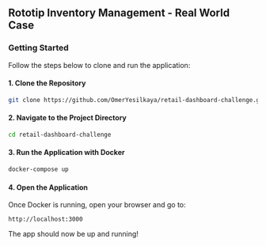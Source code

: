 ## Rototip Inventory Management - Real World Case

### Getting Started
Follow the steps below to clone and run the application:

#### 1. Clone the Repository
```bash
git clone https://github.com/OmerYesilkaya/retail-dashboard-challenge.git
```

#### 2. Navigate to the Project Directory

```bash
cd retail-dashboard-challenge
```

#### 3. Run the Application with Docker
```bash
docker-compose up
```

#### 4. Open the Application
Once Docker is running, open your browser and go to:

```arduino
http://localhost:3000
```

The app should now be up and running!
